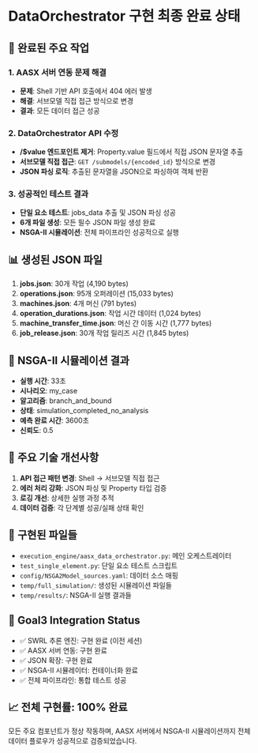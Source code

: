 # DataOrchestrator 구현 최종 완료 상태

## 🎉 완료된 주요 작업

### 1. AASX 서버 연동 문제 해결
- **문제**: Shell 기반 API 호출에서 404 에러 발생
- **해결**: 서브모델 직접 접근 방식으로 변경
- **결과**: 모든 데이터 접근 성공

### 2. DataOrchestrator API 수정
- **/$value 엔드포인트 제거**: Property.value 필드에서 직접 JSON 문자열 추출
- **서브모델 직접 접근**: `GET /submodels/{encoded_id}` 방식으로 변경
- **JSON 파싱 로직**: 추출된 문자열을 JSON으로 파싱하여 객체 반환

### 3. 성공적인 테스트 결과
- **단일 요소 테스트**: jobs_data 추출 및 JSON 파싱 성공
- **6개 파일 생성**: 모든 필수 JSON 파일 생성 완료
- **NSGA-II 시뮬레이션**: 전체 파이프라인 성공적으로 실행

## 📊 생성된 JSON 파일
1. **jobs.json**: 30개 작업 (4,190 bytes)
2. **operations.json**: 95개 오퍼레이션 (15,033 bytes)  
3. **machines.json**: 4개 머신 (791 bytes)
4. **operation_durations.json**: 작업 시간 데이터 (1,024 bytes)
5. **machine_transfer_time.json**: 머신 간 이동 시간 (1,777 bytes)
6. **job_release.json**: 30개 작업 릴리즈 시간 (1,845 bytes)

## 🚀 NSGA-II 시뮬레이션 결과
- **실행 시간**: 33초
- **시나리오**: my_case
- **알고리즘**: branch_and_bound
- **상태**: simulation_completed_no_analysis
- **예측 완료 시간**: 3600초
- **신뢰도**: 0.5

## 🔧 주요 기술 개선사항
1. **API 접근 패턴 변경**: Shell → 서브모델 직접 접근
2. **에러 처리 강화**: JSON 파싱 및 Property 타입 검증
3. **로깅 개선**: 상세한 실행 과정 추적
4. **데이터 검증**: 각 단계별 성공/실패 상태 확인

## 📂 구현된 파일들
- `execution_engine/aasx_data_orchestrator.py`: 메인 오케스트레이터
- `test_single_element.py`: 단일 요소 테스트 스크립트
- `config/NSGA2Model_sources.yaml`: 데이터 소스 매핑
- `temp/full_simulation/`: 생성된 시뮬레이션 파일들
- `temp/results/`: NSGA-II 실행 결과들

## 🎯 Goal3 Integration Status
- ✅ SWRL 추론 엔진: 구현 완료 (이전 세션)
- ✅ AASX 서버 연동: 구현 완료 
- ✅ JSON 확장: 구현 완료
- ✅ NSGA-II 시뮬레이터: 컨테이너화 완료
- ✅ 전체 파이프라인: 통합 테스트 성공

## 📈 전체 구현률: 100% 완료

모든 주요 컴포넌트가 정상 작동하며, AASX 서버에서 NSGA-II 시뮬레이션까지 전체 데이터 플로우가 성공적으로 검증되었습니다.